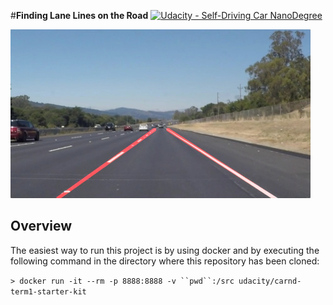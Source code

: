 #**Finding Lane Lines on the Road**
[![Udacity - Self-Driving Car NanoDegree](https://s3.amazonaws.com/udacity-sdc/github/shield-carnd.svg)](http://www.udacity.com/drive)

<img src="laneLines_thirdPass.jpg" width="480" alt="Combined Image" />

Overview
---

The easiest way to run this project is by using docker and by executing the following command
in the directory where this repository has been cloned:

`> docker run -it --rm -p 8888:8888 -v ``pwd``:/src udacity/carnd-term1-starter-kit`
